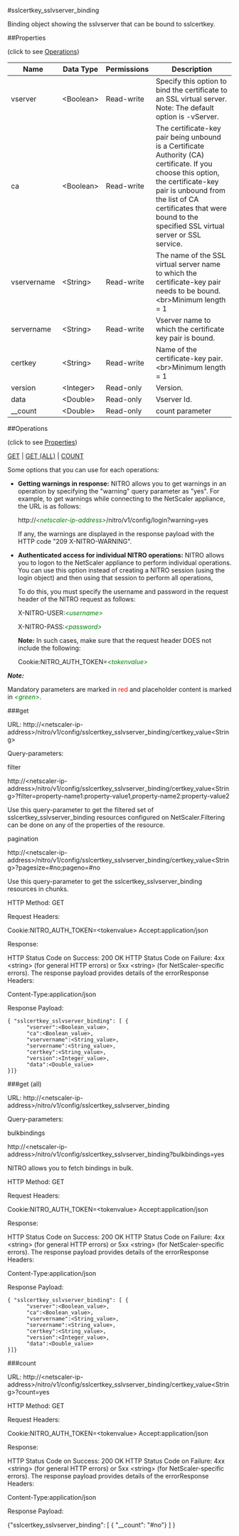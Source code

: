 #sslcertkey_sslvserver_binding

Binding object showing the sslvserver that can be bound to sslcertkey.


##Properties 
<span>(click to see [Operations](#operations))</span>


<table><thead><tr><th>Name</th><th> Data Type</th><th> Permissions</th><th>Description</th></tr></thead><tbody><tr><td>vserver</td><td>&lt;Boolean></td><td>Read-write</td><td>Specify this option to bind the certificate to an SSL virtual server. Note: The default option is -vServer.</td><tr><tr><td>ca</td><td>&lt;Boolean></td><td>Read-write</td><td>The certificate-key pair being unbound is a Certificate Authority (CA) certificate. If you choose this option, the certificate-key pair is unbound from the list of CA certificates that were bound to the specified SSL virtual server or SSL service.</td><tr><tr><td>vservername</td><td>&lt;String></td><td>Read-write</td><td>The name of the SSL virtual server name to which the certificate-key pair needs to be bound.&lt;br>Minimum length = 1</td><tr><tr><td>servername</td><td>&lt;String></td><td>Read-write</td><td>Vserver name to which the certificate key pair is bound.</td><tr><tr><td>certkey</td><td>&lt;String></td><td>Read-write</td><td>Name of the certificate-key pair.&lt;br>Minimum length = 1</td><tr><tr><td>version</td><td>&lt;Integer></td><td>Read-only</td><td>Version.</td><tr><tr><td>data</td><td>&lt;Double></td><td>Read-only</td><td>Vserver Id.</td><tr><tr><td>__count</td><td>&lt;Double></td><td>Read-only</td><td>count parameter</td><tr></tbody></table>
##Operations 
<span>(click to see [Properties](#properties))</span>


[GET](#get) | [GET (ALL)](#get-(all)) | [COUNT](#count)


Some options that you can use for each operations:
<ul><li><p><b>Getting warnings in response:</b> NITRO allows you to get warnings in an operation by specifying the "warning" query parameter as "yes". For example, to get warnings while connecting to the NetScaler appliance, the URL is as follows:</p><p>http://<span style="color:green;font-style:italic;">&lt;netscaler-ip-address&gt;</span>/nitro/v1/config/login?warning=yes</p><p>If any, the warnings are displayed in the response payload with the HTTP code "209 X-NITRO-WARNING".</p></li><li><p><b>Authenticated access for individual NITRO operations:</b> NITRO allows you to logon to the NetScaler appliance to perform individual operations. You can use this option instead of creating a NITRO session (using the login object) and then using that session to perform all operations,</p><p>To do this, you must specify the username and password in the request header of the NITRO request as follows:</p><p>X-NITRO-USER:<span style="color:green;font-style:italic;">&lt;username&gt;</span></p><p>X-NITRO-PASS:<span style="color:green;font-style:italic;">&lt;password&gt;</span></p><p><b>Note:</b> In such cases, make sure that the request header DOES not include the following:</p><p>Cookie:NITRO_AUTH_TOKEN=<span style="color:green;font-style:italic;">&lt;tokenvalue&gt;</span></p></li></ul>



***Note:*** 
Mandatory parameters are marked in <span style="color:#FF0000;">red</span> and placeholder content is marked in <span style="color:green;font-style:italic">&lt;green&gt;</span>.

###get



URL: http://&lt;netscaler-ip-address&gt;/nitro/v1/config/sslcertkey_sslvserver_binding/certkey_value&lt;String&gt;
Query-parameters:
filter
http://&lt;netscaler-ip-address&gt;/nitro/v1/config/sslcertkey_sslvserver_binding/certkey_value&lt;String&gt;?filter=property-name1:property-value1,property-name2:property-value2
Use this query-parameter to get the filtered set of sslcertkey_sslvserver_binding resources configured on NetScaler.Filtering can be done on any of the properties of the resource.


pagination
http://&lt;netscaler-ip-address&gt;/nitro/v1/config/sslcertkey_sslvserver_binding/certkey_value&lt;String&gt;?pagesize=#no;pageno=#no
Use this query-parameter to get the sslcertkey_sslvserver_binding resources in chunks.



HTTP Method: GET
Request Headers:

Cookie:NITRO_AUTH_TOKEN=&lt;tokenvalue&gt;Accept:application/json

Response:
HTTP Status Code on Success: 200 OKHTTP Status Code on Failure: 4xx &lt;string&gt; (for general HTTP errors) or 5xx &lt;string&gt; (for NetScaler-specific errors). The response payload provides details of the errorResponse Headers:

Content-Type:application/json

Response Payload: ```{ "sslcertkey_sslvserver_binding": [ {      "vserver":<Boolean_value>,      "ca":<Boolean_value>,      "vservername":<String_value>,      "servername":<String_value>,      "certkey":<String_value>,      "version":<Integer_value>,      "data":<Double_value>}]}```



###get (all)



URL: http://&lt;netscaler-ip-address&gt;/nitro/v1/config/sslcertkey_sslvserver_binding
Query-parameters:
bulkbindings
http://&lt;netscaler-ip-address&gt;/nitro/v1/config/sslcertkey_sslvserver_binding?bulkbindings=yes
NITRO allows you to fetch bindings in bulk.



HTTP Method: GET
Request Headers:

Cookie:NITRO_AUTH_TOKEN=&lt;tokenvalue&gt;Accept:application/json

Response:
HTTP Status Code on Success: 200 OKHTTP Status Code on Failure: 4xx &lt;string&gt; (for general HTTP errors) or 5xx &lt;string&gt; (for NetScaler-specific errors). The response payload provides details of the errorResponse Headers:

Content-Type:application/json

Response Payload: ```{ "sslcertkey_sslvserver_binding": [ {      "vserver":<Boolean_value>,      "ca":<Boolean_value>,      "vservername":<String_value>,      "servername":<String_value>,      "certkey":<String_value>,      "version":<Integer_value>,      "data":<Double_value>}]}```



###count



URL: http://&lt;netscaler-ip-address&gt;/nitro/v1/config/sslcertkey_sslvserver_binding/certkey_value&lt;String&gt;?count=yes
HTTP Method: GET
Request Headers:

Cookie:NITRO_AUTH_TOKEN=&lt;tokenvalue&gt;Accept:application/json

Response:
HTTP Status Code on Success: 200 OKHTTP Status Code on Failure: 4xx &lt;string&gt; (for general HTTP errors) or 5xx &lt;string&gt; (for NetScaler-specific errors). The response payload provides details of the errorResponse Headers:

Content-Type:application/json

Response Payload: 
{"sslcertkey_sslvserver_binding": [ { "__count": "#no"} ] }


